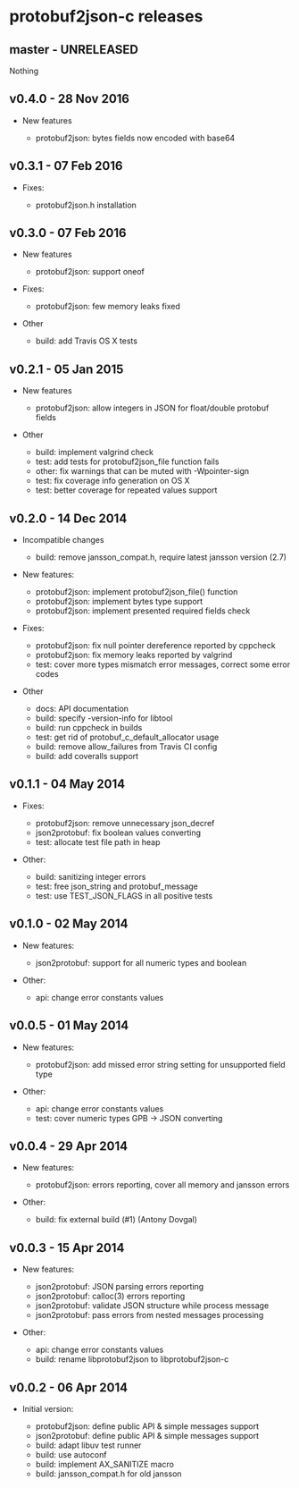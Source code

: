 protobuf2json-c releases
========================

master - UNRELEASED
-------------------

  Nothing

v0.4.0 - 28 Nov 2016
--------------------

 * New features

   - protobuf2json: bytes fields now encoded with base64

v0.3.1 - 07 Feb 2016
--------------------

 * Fixes:

   - protobuf2json.h installation


v0.3.0 - 07 Feb 2016
--------------------

 * New features

   - protobuf2json: support oneof

 * Fixes:

   - protobuf2json: few memory leaks fixed

 * Other

   - build: add Travis OS X tests


v0.2.1 - 05 Jan 2015
--------------------

 * New features

   - protobuf2json: allow integers in JSON for float/double protobuf fields

 * Other

   - build: implement valgrind check
   - test: add tests for protobuf2json_file function fails
   - other: fix warnings that can be muted with -Wpointer-sign
   - test: fix coverage info generation on OS X
   - test: better coverage for repeated values support


v0.2.0 - 14 Dec 2014
--------------------

 * Incompatible changes

   - build: remove jansson_compat.h, require latest jansson version (2.7)

 * New features:

   - protobuf2json: implement protobuf2json_file() function
   - protobuf2json: implement bytes type support
   - protobuf2json: implement presented required fields check

 * Fixes:

   - protobuf2json: fix null pointer dereference reported by cppcheck
   - protobuf2json: fix memory leaks reported by valgrind
   - test: cover more types mismatch error messages, correct some error codes

 * Other

   - docs: API documentation
   - build: specify -version-info for libtool
   - build: run cppcheck in builds
   - test: get rid of protobuf_c_default_allocator usage
   - build: remove allow_failures from Travis CI config
   - build: add coveralls support


v0.1.1 - 04 May 2014
--------------------

 * Fixes:

   - protobuf2json: remove unnecessary json_decref
   - json2protobuf: fix boolean values converting
   - test: allocate test file path in heap

 * Other:

   - build: sanitizing integer errors
   - test: free json_string and protobuf_message
   - test: use TEST_JSON_FLAGS in all positive tests


v0.1.0 - 02 May 2014
--------------------

 * New features:

   - json2protobuf: support for all numeric types and boolean

 * Other:

   - api: change error constants values


v0.0.5 - 01 May 2014
--------------------

 * New features:

   - protobuf2json: add missed error string setting for unsupported field type

 * Other:

   - api: change error constants values
   - test: cover numeric types GPB -> JSON converting


v0.0.4 - 29 Apr 2014
--------------------

 * New features:

   - protobuf2json: errors reporting, cover all memory and jansson errors

 * Other:

   - build: fix external build (#1) (Antony Dovgal)


v0.0.3 - 15 Apr 2014
--------------------

 * New features:

   - json2protobuf: JSON parsing errors reporting
   - json2protobuf: calloc(3) errors reporting
   - json2protobuf: validate JSON structure while process message
   - json2protobuf: pass errors from nested messages processing

 * Other:

   - api: change error constants values
   - build: rename libprotobuf2json to libprotobuf2json-c


v0.0.2 - 06 Apr 2014
--------------------

 * Initial version:

   - protobuf2json: define public API & simple messages support
   - json2protobuf: define public API & simple messages support
   - build: adapt libuv test runner
   - build: use autoconf
   - build: implement AX_SANITIZE macro
   - build: jansson_compat.h for old jansson
